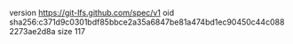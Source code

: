 version https://git-lfs.github.com/spec/v1
oid sha256:c371d9c0301bdf85bbce2a35a6847be81a474bd1ec90450c44c0882273ae2d8a
size 117
